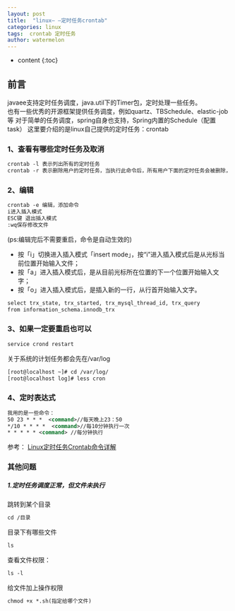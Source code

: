 ```yaml
---
layout: post
title:  "linux— —定时任务crontab"
categories: linux
tags:  crontab 定时任务 
author: watermelon
---
```

* content
{:toc}

## 前言
javaee支持定时任务调度，java.util下的Timer包，定时处理一些任务。  
也有一些优秀的开源框架提供任务调度，例如quartz、TBSchedule、elastic-job等
对于简单的任务调度，spring自身也支持，Spring内置的Schedule（配置task）  这里要介绍的是linux自己提供的定时任务：crontab




### 1、查看有哪些定时任务及取消
```xml
crontab -l 表示列出所有的定时任务
crontab -r 表示删除用户的定时任务，当执行此命令后，所有用户下面的定时任务会被删除，执行crontab -l后会提示用户：“no crontab for admin”
```

### 2、编辑
```xml
crontab -e 编辑，添加命令
i进入插入模式
ESC键 退出插入模式
:wq保存修改文件   
```
(ps:编辑完后不需要重启，命令是自动生效的)  

* 按「i」切换进入插入模式「insert mode」，按“i”进入插入模式后是从光标当前位置开始输入文件；
* 按「a」进入插入模式后，是从目前光标所在位置的下一个位置开始输入文字；
* 按「o」进入插入模式后，是插入新的一行，从行首开始输入文字。


```xml
select trx_state, trx_started, trx_mysql_thread_id, trx_query    
from information_schema.innodb_trx
```

### 3、如果一定要重启也可以
```xml
service crond restart
```
关于系统的计划任务都会先在/var/log

```xml
[root@localhost ~]# cd /var/log/
[root@localhost log]# less cron
```

### 4、定时表达式
```xml
我用的是一些命令：
50 23 * * *  <command>//每天晚上23：50
*/10 * * * *  <command>//每10分钟执行一次
* * * * * <command> //每分钟执行
```
参考：
[Linux定时任务Crontab命令详解](https://www.cnblogs.com/intval/p/5763929.html)

### 其他问题
##### 1.定时任务调度正常，但文件未执行
跳转到某个目录
```xml
cd /目录
```


目录下有哪些文件
```xml
ls
```

查看文件权限：
```xml
ls -l
```

给文件加上操作权限
```xml
chmod +x *.sh(指定给哪个文件)
```



